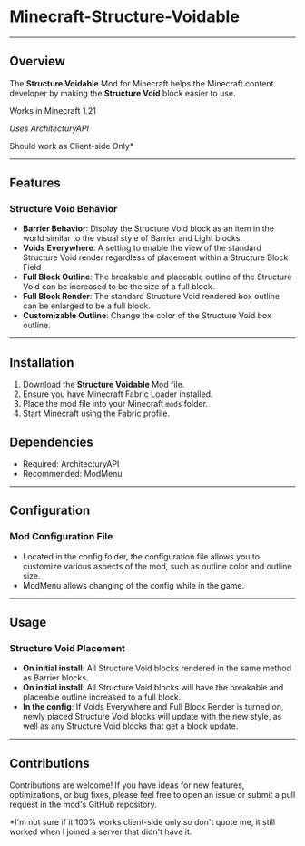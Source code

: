 Minecraft-Structure-Voidable
===============
---------------	

## Overview

The **Structure Voidable** Mod for Minecraft helps the Minecraft content developer by making the **Structure Void** block easier to use.

Works in Minecraft 1.21

*Uses ArchitecturyAPI*

Should work as Client-side Only*

---------------	

## Features

### Structure Void Behavior

- **Barrier Behavior**: Display the Structure Void block as an item in the world similar to the visual style of Barrier and Light blocks.
- **Voids Everywhere**: A setting to enable the view of the standard Structure Void render regardless of placement within a Structure Block Field
- **Full Block Outline**: The breakable and placeable outline of the Structure Void can be increased to be the size of a full block.
- **Full Block Render**: The standard Structure Void rendered box outline can be enlarged to be a full block.
- **Customizable Outline**: Change the color of the Structure Void box outline.

---------------	

## Installation

1. Download the **Structure Voidable** Mod file.
2. Ensure you have Minecraft Fabric Loader installed.
3. Place the mod file into your Minecraft `mods` folder.
4. Start Minecraft using the Fabric profile.

## Dependencies
- Required: ArchitecturyAPI
- Recommended: ModMenu

---------------	

## Configuration

### Mod Configuration File

- Located in the config folder, the configuration file allows you to customize various aspects of the mod, such as outline color and outline size.
- ModMenu allows changing of the config while in the game.

---------------	

## Usage

### Structure Void Placement

- **On initial install**: All Structure Void blocks rendered in the same method as Barrier blocks.
- **On initial install**: All Structure Void blocks will have the breakable and placeable outline increased to a full block.
- **In the config**: If Voids Everywhere and Full Block Render is turned on, newly placed Structure Void blocks will update with the new style, as well as any Structure Void blocks that get a block update.

---------------	

## Contributions

Contributions are welcome!
If you have ideas for new features, optimizations, or bug fixes,
please feel free to open an issue or submit a pull request in the mod's GitHub repository.

*I'm not sure if it 100% works client-side only so don't quote me, it still worked when I joined a server that didn't have it.
